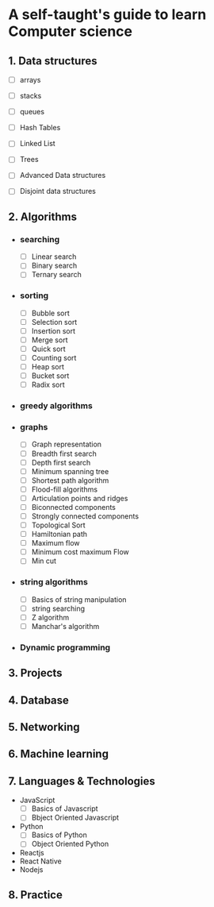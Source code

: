 

#  A self-taught's guide to learn Computer science

## 1.  Data structures

- [ ] arrays
- [ ] stacks
- [ ] queues
- [ ] Hash Tables
- [ ] Linked List
- [ ] Trees
- [ ] Advanced Data structures
- [ ] Disjoint data structures


## 2. Algorithms
- ### searching
  - [ ]  Linear search
  - [ ]  Binary search
  - [ ]  Ternary search
- ### sorting
  - [ ]  Bubble sort
  - [ ]  Selection sort
  - [ ]  Insertion sort
  - [ ]  Merge sort
  - [ ]  Quick sort
  - [ ]  Counting sort
  - [ ]  Heap sort 
  - [ ]  Bucket sort
  - [ ]  Radix sort
- ### greedy algorithms
  
- ### graphs
  - [ ] Graph representation
  - [ ] Breadth first search
  - [ ] Depth first search
  - [ ] Minimum spanning tree
  - [ ] Shortest path algorithm
  - [ ] Flood-fill algorithms
  - [ ] Articulation points and ridges
  - [ ] Biconnected components
  - [ ] Strongly connected components
  - [ ] Topological Sort
  - [ ] Hamiltonian path
  - [ ] Maximum flow
  - [ ] Minimum cost maximum Flow
  - [ ] Min cut
- ### string algorithms
   - [ ] Basics of string manipulation
   - [ ] string searching
   - [ ] Z algorithm
   - [ ] Manchar's algorithm
- ### Dynamic programming
  
## 3. Projects 
## 4. Database
## 5. Networking
## 6. Machine learning
## 7. Languages & Technologies
- JavaScript
  - [ ] Basics of Javascript
  - [ ] Bbject Oriented Javascript
- Python
  - [ ] Basics of Python
  - [ ] Object Oriented Python
- Reactjs
- React Native
- Nodejs
## 8. Practice